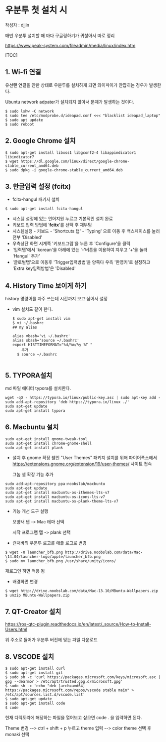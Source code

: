 

# 우분투 첫 설치 시

작성자 : djjin

매번 우분투 설치할 때 마다 구글링하기가 귀찮아서 따로 정리

https://www.peak-system.com/fileadmin/media/linux/index.htm

[TOC]

## 1. Wi-fi 연결

유선랜 연결을 안한 상태로 우분투를 설치하게 되면 와이파이가 안잡히는 경우가 발생한다.

Ubuntu network adpater가 설치되지 않아서 문제가 발생하는 것이다.



~~~
$ sudo lshw -C network
$ sudo tee /etc/modprobe.d/ideapad.conf <<< "blacklist ideapad_laptop"
$ sudo apt update
$ sudo reboot
~~~



## 2. Google Chrome 설치

~~~
$ sudo apt-get install libxss1 libgconf2-4 libappindicator1 libindicator7
$ wget https://dl.google.com/linux/direct/google-chrome-stable_current_amd64.deb 
$ sudo dpkg -i google-chrome-stable_current_amd64.deb
~~~



## 3. 한글입력 설정 (fcitx)

- fcitx-hangul 패키지 설치

~~~
$ sudo apt-get install fcitx-hangul
~~~

- 시스템 설정에 있는 언어지원 누르고 기본적인 설치 완료
- 키보드 입력 방법에 '**fcitx**'를 선택 후 재부팅
- 시스템설정 - 키보드 - 'Shortcuts 탭' - 'Typing' 으로 이동 후 백스페이스를 눌러 전부 'Disabled'
- 우측상단 화면 시계쪽 '키보드그림'을 누른 후 'Configure'을 클릭
- '입력탭'에서 'korean'을 아래에 있는 '-'버튼을 이용하여 지우고 '+'을 눌러 'Hangul' 추가'
- '글로벌탭'으로 이동후 'Trigger입력방법'을 양쪽다 우측 '한영키'로 설정하고 'Extra key입력방법'은 'Disabled' 



## 4. History Time 보이게 하기

history 명령어를 자주 쓰는데 시간까지 보고 싶어서 설정

- vim 설치도 같이 한다.

  ~~~
  $ sudo apt-get install vim
  $ vi ~/.bashrc
  ## my alias
  
  alias vbash='vi ~/.bashrc'
  alias sbash='source ~/.bashrc'
  export HISTTIMEFORMAT="%d/%m/%y %T "
      추가
    $ source ~/.bashrc
    
  ~~~
## 5. TYPORA설치

md 파일 에디터 typora를 설치한다.

  ~~~
wget -qO - https://typora.io/linux/public-key.asc | sudo apt-key add -
sudo add-apt-repository 'deb https://typora.io/linux ./'
sudo apt-get update
sudo apt-get install typora
  ~~~
##  6. Macbuntu 설치

~~~
sudo apt-get install gnome-tweak-tool
sudo apt-get install chrome-gnome-shell
sudo apt-get install plank
~~~
- 설치 후 gnome 확장 쉘인 "User Themes" 패키지 설치를 위해 파이어폭스에서  https://extensions.gnome.org/extension/19/user-themes/ 사이트 접속

  그놈 셸 확장 기능 추가

~~~
sudo add-apt-repository ppa:noobslab/macbuntu
sudo apt-get update
sudo apt-get install macbuntu-os-ithemes-lts-v7
sudo apt-get install macbuntu-os-icons-lts-v7
sudo apt-get install macbuntu-os-plank-theme-lts-v7
~~~
- 기능 개선 도구 실행

  모양새 탭 -> Mac 테마 선택

  시작 프로그램 탭 -> plank 선택

- 런처바의 우분투 로고를 애플 로고로 변경

~~~
$ wget -O launcher_bfb.png http://drive.noobslab.com/data/Mac-\14.04/launcher-logo/apple/launcher_bfb.png
$ sudo mv launcher_bfb.png /usr/share/unity/icons/

~~~
재로그인 하면 적용 됨

- 배경화면 변경

~~~
$ wget http://drive.noobslab.com/data/Mac-13.10/MBuntu-Wallpapers.zip
$ unzip MBuntu-Wallpapers.zip
~~~
## 7. QT-Creator 설치

https://ros-qtc-plugin.readthedocs.io/en/latest/_source/How-to-Install-Users.html

위 주소로 들어가 우분투 버전에 맞는 파일 다운로드



##  8. VSCODE 설치

~~~
$ sudo apt-get install curl
$ sudo apt-get install git
$ sudo sh -c 'curl https://packages.microsoft.com/keys/microsoft.asc | gpg --dearmor > /etc/apt/trusted.gpg.d/microsoft.gpg'
$ sudo sh -c 'echo "deb [arch=amd64] https://packages.microsoft.com/repos/vscode stable main" > /etc/apt/sources.list.d/vscode.list'
$ sudo apt-get update
$ sudo apt-get install code
$ code
~~~
현재 디렉토리에 해당하는 파일을 열어보고 싶으면 code . 을 입력하면 된다.

Theme 변경 --> ctrl + shift + p 누르고 theme 입력 --> color theme 선택 후 monaki 선택





